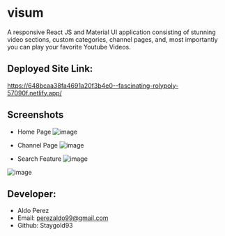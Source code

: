 # visum
A responsive React JS and Material UI application consisting of stunning video sections, custom categories, channel pages, and, most importantly you can play your favorite Youtube Videos.




## Deployed Site Link:
https://648bcaa38fa4691a20f3b4e0--fascinating-rolypoly-57090f.netlify.app/



## Screenshots
 * Home Page
![image](https://github.com/Staygold93/visum/assets/112224915/bc8b0318-91df-41b6-9465-1b7b6aade639)

* Channel Page
![image](https://github.com/Staygold93/visum/assets/112224915/1655591f-3059-4e3a-81c4-200318208630)
* Search Feature
![image](https://github.com/Staygold93/visum/assets/112224915/8314d262-3eb7-42cb-93be-47e21349eebb)

![image](https://github.com/Staygold93/visum/assets/112224915/95a9f37d-3888-485c-bc12-0b18e4f6664a)




## Developer: 
* Aldo Perez
* Email: perezaldo99@gmail.com
* Github: Staygold93
